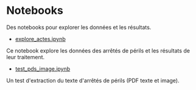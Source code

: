 # Notebooks

Des notebooks pour explorer les données et les résultats.

- [explore_actes.ipynb](https://github.com/ohmamp/geo_arrete_peril_amp/blob/main/notebooks/explore_actes.ipynb)

Ce notebook explore les données des arrêtés de périls et les résultats de leur traitement.

- [test_pds_image.ipynb](https://github.com/ohmamp/geo_arrete_peril_amp/blob/main/notebooks/test_pdf_image.ipynb)

Un test d'extraction du texte d'arrêtés de périls (PDF texte et image).
